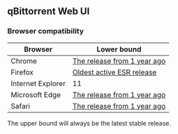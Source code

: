 qBittorrent Web UI
---

### Browser compatibility

| Browser           | Lower bound                                        |
| ----------------- | -------------------------------------------------- |
| Chrome            | [The release from 1 year ago][Chrome-history-link] |
| Firefox           | [Oldest active ESR release][Firefox-ESR-link]      |
| Internet Explorer | 11                                                 |
| Microsoft Edge    | [The release from 1 year ago][MSEdge-history-link] |
| Safari            | [The release from 1 year ago][Safari-history-link] |

The upper bound will always be the latest stable release.

[Chrome-history-link]: https://en.wikipedia.org/wiki/Google_Chrome_version_history
[Firefox-ESR-link]: https://en.wikipedia.org/wiki/Firefox_version_history#Current_and_future_releases
[MSEdge-history-link]: https://en.wikipedia.org/wiki/Microsoft_Edge#Release_history
[Safari-history-link]: https://en.wikipedia.org/wiki/Safari_version_history
